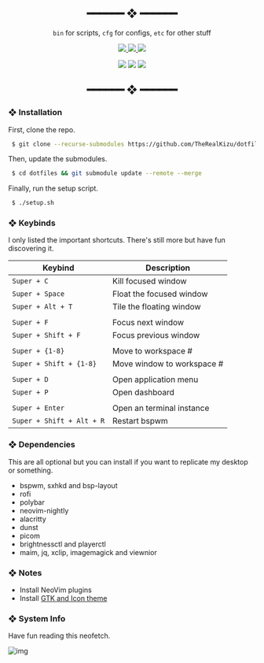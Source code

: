 <h2 align="center"> ━━━━━━  ❖  ━━━━━━ </h2>

<!-- INFO -->
<div align="center">
    <code>bin</code> for scripts,
    <code>cfg</code> for configs,
    <code>etc</code> for other stuff
    <p></p>
    <a href="https://github.com/TheRealKizu/dotfiles/stargazers">
        <img src="https://img.shields.io/github/stars/TheRealKizu/dotfiles?color=%23a9b665&labelColor=%231d2021&style=flat-square">
    </a>
    <a href="https://github.com/TheRealKizu/dotfiles/network/members/">
        <img src="https://img.shields.io/github/forks/TheRealKizu/dotfiles?color=%237daea3&labelColor=%231d2021&style=flat-square">
    </a>
    <img src="https://img.shields.io/github/repo-size/TheRealKizu/dotfiles?color=%23ea6962&labelColor=%231d2021&style=flat-square">
</div>

<p/>

<div align="center">
    <img src="https://cdn.kizu.cf/u/WTcxwnD.png">
    <img src="https://cdn.kizu.cf/u/TLrHuG3.png">
    <img src="https://cdn.kizu.cf/u/ZWtiLmg.png">
</div>

<h2 align="center"> ━━━━━━  ❖  ━━━━━━ </h2>

<!--
    Got lazy using tags lol.
 -->

### ❖ Installation

   First, clone the repo.
   ```bash
    $ git clone --recurse-submodules https://github.com/TheRealKizu/dotfiles.git
   ```

   Then, update the submodules.
   ```bash
    $ cd dotfiles && git submodule update --remote --merge
   ```

   Finally, run the setup script.
   ```bash
    $ ./setup.sh
   ```

### ❖ Keybinds

   I only listed the important shortcuts. There's still more but have fun discovering it.

   |          Keybind          |         Description         |
   | ------------------------- | --------------------------- |
   | `Super + C`               | Kill focused window         |   
   | `Super + Space`           | Float the focused window    |
   | `Super + Alt + T`         | Tile the floating window    |
   |                           |                             |
   | `Super + F`               | Focus next window           |
   | `Super + Shift + F`       | Focus previous window       |
   |                           |                             |
   | `Super + {1-8}`           | Move to workspace #         |
   | `Super + Shift + {1-8}`   | Move window to workspace #  |
   |                           |                             |
   | `Super + D`               | Open application menu       |
   | `Super + P`               | Open dashboard              |
   |                           |                             | 
   | `Super + Enter`           | Open an terminal instance   |
   | `Super + Shift + Alt + R` | Restart bspwm               |

### ❖ Dependencies

   This are all optional but you can install if you want to replicate my desktop or something.

   * bspwm, sxhkd and bsp-layout
   * rofi
   * polybar
   * neovim-nightly
   * alacritty
   * dunst
   * picom
   * brightnessctl and playerctl
   * maim, jq, xclip, imagemagick and viewnior

### ❖ Notes

   * Install NeoVim plugins
   * Install [GTK and Icon theme](https://github.com/sainnhe/gruvbox-material-gtk)

### ❖ System Info

   Have fun reading this neofetch.

   ![img](https://kizu.shx.gg/hrvGSg.png)
